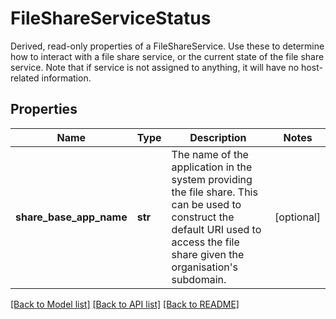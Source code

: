 # FileShareServiceStatus

Derived, read-only properties of a FileShareService. Use these to determine how to interact with a file share service, or the current state of the file share service. Note that if service is not assigned to anything, it will have no host-related information. 
## Properties
Name | Type | Description | Notes
------------ | ------------- | ------------- | -------------
**share_base_app_name** | **str** | The name of the application in the system providing the file share. This can be used to construct the default URI used to access the file share given the organisation&#39;s subdomain.  | [optional] 

[[Back to Model list]](../README.md#documentation-for-models) [[Back to API list]](../README.md#documentation-for-api-endpoints) [[Back to README]](../README.md)


